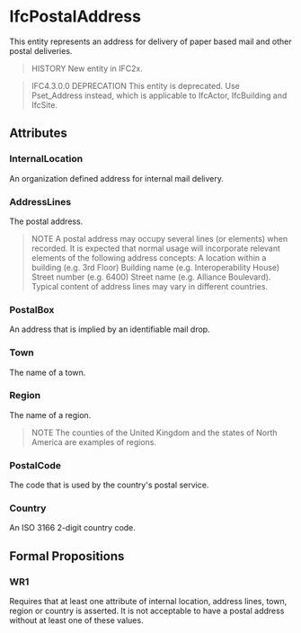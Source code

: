 # IfcPostalAddress

This entity represents an address for delivery of paper based mail and other postal deliveries.<!-- end of definition -->

> HISTORY New entity in IFC2x.

> IFC4.3.0.0 DEPRECATION This entity is deprecated. Use Pset_Address instead, which is applicable to IfcActor, IfcBuilding and IfcSite.

## Attributes

### InternalLocation
An organization defined address for internal mail delivery.

### AddressLines
The postal address.
> NOTE A postal address may occupy several lines (or elements) when recorded. It is expected that normal usage will incorporate relevant elements of the following address concepts: A location within a building (e.g. 3rd Floor) Building name (e.g. Interoperability House) Street number (e.g. 6400) Street name (e.g. Alliance Boulevard). Typical content of address lines may vary in different countries.

### PostalBox
An address that is implied by an identifiable mail drop.

### Town
The name of a town.

### Region
The name of a region.
> NOTE The counties of the United Kingdom and the states of North America are examples of regions.

### PostalCode
The code that is used by the country's postal service.

### Country
An ISO 3166 2-digit country code.

## Formal Propositions

### WR1
Requires that at least one attribute of internal location, address lines, town, region or country is asserted. It is not acceptable to have a postal address without at least one of these values.

